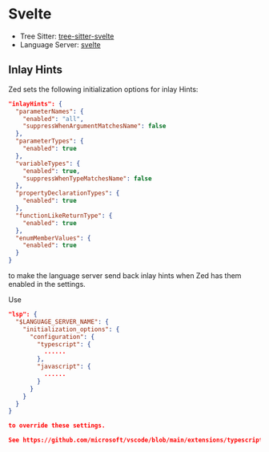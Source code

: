 # Svelte

- Tree Sitter: [tree-sitter-svelte](https://github.com/Himujjal/tree-sitter-svelte)
- Language Server: [svelte](https://github.com/sveltejs/language-tools/tree/master/packages/language-server)

## Inlay Hints

Zed sets the following initialization options for inlay Hints:

```json
"inlayHints": {
  "parameterNames": {
    "enabled": "all",
    "suppressWhenArgumentMatchesName": false
  },
  "parameterTypes": {
    "enabled": true
  },
  "variableTypes": {
    "enabled": true,
    "suppressWhenTypeMatchesName": false
  },
  "propertyDeclarationTypes": {
    "enabled": true
  },
  "functionLikeReturnType": {
    "enabled": true
  },
  "enumMemberValues": {
    "enabled": true
  }
}
```

to make the language server send back inlay hints when Zed has them enabled in the settings.

Use

```json
"lsp": {
  "$LANGUAGE_SERVER_NAME": {
    "initialization_options": {
      "configuration": {
        "typescript": {
          ......
        },
        "javascript": {
          ......
        }
      }
    }
  }
}

to override these settings.

See https://github.com/microsoft/vscode/blob/main/extensions/typescript-language-features/package.json for more information.
